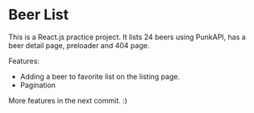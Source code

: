 # Beer List

This is a React.js practice project.
It lists 24 beers using PunkAPI, has a beer detail page, preloader and 404 page.

Features:

- Adding a beer to favorite list on the listing page.
- Pagination

More features in the next commit. :)
